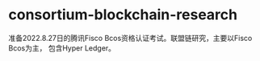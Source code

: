 # consortium-blockchain-research
准备2022.8.27日的腾讯Fisco Bcos资格认证考试。联盟链研究，主要以Fisco Bcos为主， 包含Hyper Ledger。
